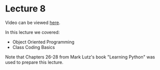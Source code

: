 # Lecture 8
Video can be viewed [here](https://youtu.be/BOjhUPlwQWk).

In this lecture we covered:
- Object Oriented Programming
- Class Coding Basics

Note that Chapters 26-28 from Mark Lutz's book "Learning Python" was used to prepare this lecture.
